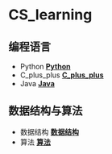 # CS_learning
## 编程语言
+ Python **[Python](Python)**
+ C_plus_plus **[C_plus_plus](C_plus_plus)**
+ Java **[Java](Java)**
## 数据结构与算法
+ 数据结构 **[数据结构](数据结构Data_strcture)**
+ 算法 **[算法](算法Algorithm)**